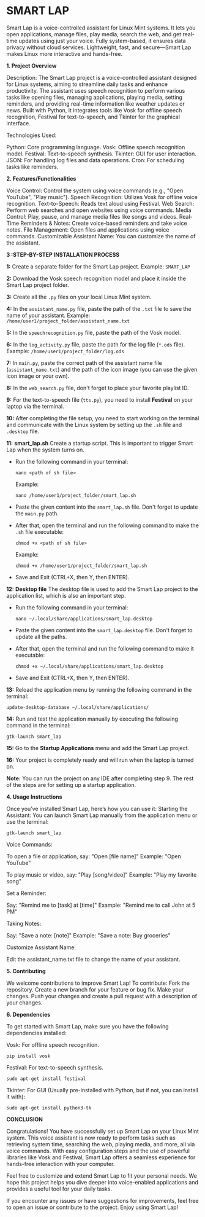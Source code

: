 # SMART LAP
Smart Lap is a voice-controlled assistant for Linux Mint systems. It lets you open applications, manage files, play media, search the web, and get real-time updates using just your voice. Fully system-based, it ensures data privacy without cloud services. Lightweight, fast, and secure—Smart Lap makes Linux more interactive and hands-free.

**1. Project Overview**

Description:
The Smart Lap project is a voice-controlled assistant designed for Linux systems, aiming to streamline daily tasks and enhance productivity. The assistant uses speech recognition to perform various tasks like opening files, managing applications, playing media, setting reminders, and providing real-time information like weather updates or news. Built with Python, it integrates tools like Vosk for offline speech recognition, Festival for text-to-speech, and Tkinter for the graphical interface.

Technologies Used:

Python: Core programming language.
Vosk: Offline speech recognition model.
Festival: Text-to-speech synthesis.
Tkinter: GUI for user interaction.
JSON: For handling log files and data operations.
Cron: For scheduling tasks like reminders.


**2. Features/Functionalities**

Voice Control: Control the system using voice commands (e.g., "Open YouTube", "Play music").
Speech Recognition: Utilizes Vosk for offline voice recognition.
Text-to-Speech: Reads text aloud using Festival.
Web Search: Perform web searches and open websites using voice commands.
Media Control: Play, pause, and manage media files like songs and videos.
Real-Time Reminders & Notes: Create voice-based reminders and take voice notes.
File Management: Open files and applications using voice commands.
Customizable Assistant Name: You can customize the name of the assistant.


**3 :STEP-BY-STEP INSTALLATION PROCESS**

  **1:** Create a separate folder for the Smart Lap project.
  Example: `SMART_LAP`
  
  **2:** Download the Vosk speech recognition model and place it inside the Smart Lap project folder.
  
  **3:** Create all the `.py` files on your local Linux Mint system.
  
  **4:** In the `assistant_name.py` file, paste the path of the `.txt` file to save the name of your assistant.
  Example: `/home/user1/project_folder/assistant_name.txt`
  
  **5:** In the `speechrecognition.py` file, paste the path of the Vosk model.
  
  **6:** In the `log_activity.py` file, paste the path for the log file (`*.ods` file).
  Example: `/home/user1/project_folder/log.ods`
  
  **7:** In `main.py`, paste the correct path of the assistant name file (`assistant_name.txt`) and the path of the icon image (you can use the given icon image or your own).
  
  **8:** In the `web_search.py` file, don't forget to place your favorite playlist ID.
  
  **9:** For the text-to-speech file (`tts.py`), you need to install **Festival** on your laptop via the terminal.
  
  **10:** After completing the file setup, you need to start working on the terminal and communicate with the Linux system by setting up the `.sh` file and `.desktop` file.
  
  
  
  **11:** **smart\_lap.sh**
  Create a startup script. This is important to trigger Smart Lap when the system turns on.
  
  * Run the following command in your terminal:
  
    ```
    nano <path of sh file>
    ```
  
    Example:
  
    ```
    nano /home/user1/project_folder/smart_lap.sh
    ```
  * Paste the given content into the `smart_lap.sh` file. Don't forget to update the `main.py` path.
  * After that, open the terminal and run the following command to make the `.sh` file executable:
  
    ```
    chmod +x <path of sh file>
    ```
  
    Example:
  
    ```
    chmod +x /home/user1/project_folder/smart_lap.sh
    ```
  * Save and Exit (CTRL+X, then Y, then ENTER).
  
  
  **12:** **Desktop file**
  The desktop file is used to add the Smart Lap project to the application list, which is also an important step.
  
  * Run the following command in your terminal:
  
    ```
    nano ~/.local/share/applications/smart_lap.desktop
    ```
  * Paste the given content into the `smart_lap.desktop` file. Don't forget to update all the paths.
  * After that, open the terminal and run the following command to make it executable:
  
    ```
    chmod +x ~/.local/share/applications/smart_lap.desktop
    ```
  * Save and Exit (CTRL+X, then Y, then ENTER).
  
  
  **13:** Reload the application menu by running the following command in the terminal:
  
  ```
  update-desktop-database ~/.local/share/applications/
  ```
  
  **14:** Run and test the application manually by executing the following command in the terminal:
  
  ```
  gtk-launch smart_lap
  ```
  
  **15:** Go to the **Startup Applications** menu and add the Smart Lap project.
  
  **16:** Your project is completely ready and will run when the laptop is turned on.
  
  
  
  **Note:**
  You can run the project on any IDE after completing step 9. The rest of the steps are for setting up a startup application.


**4. Usage Instructions**

Once you’ve installed Smart Lap, here’s how you can use it:
Starting the Assistant:
You can launch Smart Lap manually from the application menu or use the terminal:
```
gtk-launch smart_lap
```

Voice Commands:

To open a file or application, say:
"Open [file name]"
Example: "Open YouTube"

To play music or video, say:
"Play [song/video]"
Example: "Play my favorite song"

Set a Reminder:

Say: "Remind me to [task] at [time]"
Example: "Remind me to call John at 5 PM"

Taking Notes:

Say: "Save a note: [note]"
Example: "Save a note: Buy groceries"

Customize Assistant Name:

Edit the assistant_name.txt file to change the name of your assistant.


**5. Contributing**

We welcome contributions to improve Smart Lap! To contribute:
Fork the repository.
Create a new branch for your feature or bug fix.
Make your changes.
Push your changes and create a pull request with a description of your changes.


**6. Dependencies**

To get started with Smart Lap, make sure you have the following dependencies installed:

Vosk: For offline speech recognition.
```
pip install vosk
```

Festival: For text-to-speech synthesis.
```
sudo apt-get install festival
```

Tkinter: For GUI (Usually pre-installed with Python, but if not, you can install it with):
```
sudo apt-get install python3-tk
```

**CONCLUSION**

Congratulations! You have successfully set up Smart Lap on your Linux Mint system. This voice assistant is now ready to perform tasks such as retrieving system time, searching the web, playing media, and more, all via voice commands. With easy configuration steps and the use of powerful libraries like Vosk and Festival, Smart Lap offers a seamless experience for hands-free interaction with your computer.

Feel free to customize and extend Smart Lap to fit your personal needs. We hope this project helps you dive deeper into voice-enabled applications and provides a useful tool for your daily tasks.

If you encounter any issues or have suggestions for improvements, feel free to open an issue or contribute to the project. Enjoy using Smart Lap!
